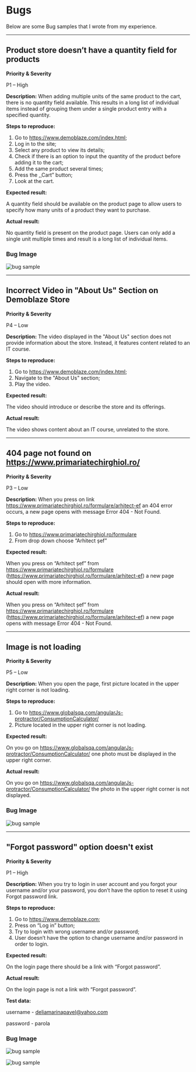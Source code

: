 # Bugs 

Below are some Bug samples that I wrote from my experience. 

----------------- 
## Product store doesn’t have a quantity field for products 

**Priority & Severity**

P1 – High 

**Description:** 
When adding multiple units of the same product to the cart, there is no quantity field available. This results in a long list of individual items instead of grouping them under a single product entry with a specified quantity. 

**Steps to reproduce:**
1. Go to https://www.demoblaze.com/index.html;   
2. Log in to the site; 
3. Select any product to view its details; 
4. Check if there is an option to input the quantity of the product before adding it to the cart; 
5. Add the same product several times; 
6. Press the ,,Cart” button; 
7. Look at the cart.

**Expected result:**

A quantity field should be available on the product page to allow users to specify how many units of a product they want to purchase. 

**Actual result:**

No quantity field is present on the product page. Users can only add a single unit multiple times and result is a long list of individual items. 

### Bug Image 

![bug sample](https://imgur.com/a/fDKZjyI) 

----------------- 

## Incorrect Video in "About Us" Section on Demoblaze Store  

**Priority & Severity**

P4 – Low  

**Description:** 
The video displayed in the "About Us" section does not provide information about the store. Instead, it features content related to an IT course.  

**Steps to reproduce:**
1. Go to https://www.demoblaze.com/index.html;   
2. Navigate to the "About Us" section; 
3. Play the video. 

**Expected result:**

The video should introduce or describe the store and its offerings. 

**Actual result:** 

The video shows content about an IT course, unrelated to the store. 

----------------- 

## 404 page not found on https://www.primariatechirghiol.ro/ 

**Priority & Severity**

P3 – Low  

**Description:** 
When you press on link https://www.primariatechirghiol.ro/formulare/arhitect-ef an 404 error occurs, a new page opens with message Error 404 - Not Found. 

**Steps to reproduce:**
1. Go to https://www.primariatechirghiol.ro/formulare 
2. From drop down choose “Arhitect șef”  

**Expected result:**

When you press on “Arhitect șef” from https://www.primariatechirghiol.ro/formulare (https://www.primariatechirghiol.ro/formulare/arhitect-ef) a new page should open with more information.  

**Actual result:** 

When you press on “Arhitect șef” from https://www.primariatechirghiol.ro/formulare (https://www.primariatechirghiol.ro/formulare/arhitect-ef)  a new page opens with message Error 404 - Not Found. 

----------------- 
## Image is not loading 

**Priority & Severity**

P5 – Low  

**Description:** 
When you open the page, first picture located in the upper right corner is not loading. 

**Steps to reproduce:**
1. Go to https://www.globalsqa.com/angularJs-protractor/ConsumptionCalculator/  
2. Picture located in the upper right corner is not loading.  

**Expected result:**

On you go on  https://www.globalsqa.com/angularJs-protractor/ConsumptionCalculator/ one photo must be displayed in the upper right corner. 

**Actual result:** 

On you go on  https://www.globalsqa.com/angularJs-protractor/ConsumptionCalculator/ the photo in the upper right corner is not displayed. 


### Bug Image 

![bug sample](https://github.com/delia792/images/blob/main/Screenshot%202024-10-12%20201452.png?raw=true) 

----------------- 
## "Forgot password" option doesn't exist 

**Priority & Severity**

P1 – High   

**Description:** 
When you try to login in user account and you forgot your username and/or your password, you don’t have the option to reset it using Forgot password link.  

**Steps to reproduce:**
1. Go to https://www.demoblaze.com; 
2. Press on “Log in” button;
3. Try to login with wrong username and/or password;
4. User doesn’t have the option to change username and/or password in order to login. 

**Expected result:**

On the login page there should be a link with “Forgot password”.  

**Actual result:** 

On the login page is not a link with “Forgot password”. 

**Test data:** 

username - deliamarinapavel@yahoo.com

password - parola 

### Bug Image 

![bug sample](https://github.com/delia792/images/blob/main/Screenshot%202024-10-12%20203705.png?raw=true)

![bug sample](https://github.com/delia792/images/blob/main/Screenshot%202024-10-12%20203729.png?raw=true) 

